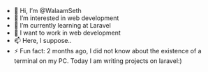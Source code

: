 - 👋 Hi, I’m @WalaamSeth
- 👀 I’m interested in web development
- 🌱 I’m currently learning at Laravel
- 💞️ I want to work in web development
- 📫 Here, I suppose..
- ⚡ Fun fact: 2 months ago, I did not know about the existence of a terminal on my PC. Today I am writing projects on laravel:)

<!---
WalaamSeth/WalaamSeth is a ✨ special ✨ repository because its `README.md` (this file) appears on your GitHub profile.
You can click the Preview link to take a look at your changes.
--->
